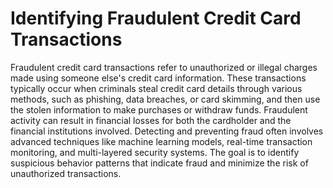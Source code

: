 # Identifying Fraudulent Credit Card Transactions
Fraudulent credit card transactions refer to unauthorized or illegal charges made using someone else's credit card information. These transactions typically occur when criminals steal credit card details through various methods, such as phishing, data breaches, or card skimming, and then use the stolen information to make purchases or withdraw funds. Fraudulent activity can result in financial losses for both the cardholder and the financial institutions involved. Detecting and preventing fraud often involves advanced techniques like machine learning models, real-time transaction monitoring, and multi-layered security systems. The goal is to identify suspicious behavior patterns that indicate fraud and minimize the risk of unauthorized transactions.
